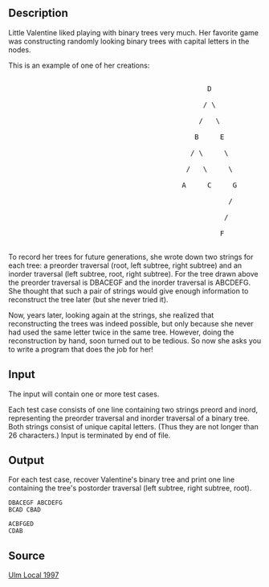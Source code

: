 <h2>Description</h2><p>Little Valentine liked playing with binary trees very much. Her favorite game was constructing randomly looking binary trees with capital letters in the nodes. 
</p>This is an example of one of her creations: 
<pre><br>                                               D
<br>                                              / \
<br>                                             /   \
<br>                                            B     E
<br>                                           / \     \
<br>                                          /   \     \
<br>                                         A     C     G
<br>                                                    /
<br>                                                   /
<br>                                                  F
<br></pre><p>
</p>To record her trees for future generations, she wrote down two strings for each tree: a preorder traversal (root, left subtree, right subtree) and an inorder traversal (left subtree, root, right subtree). For the tree drawn above the preorder traversal is DBACEGF and the inorder traversal is ABCDEFG. 
She thought that such a pair of strings would give enough information to reconstruct the tree later (but she never tried it). 

Now, years later, looking again at the strings, she realized that reconstructing the trees was indeed possible, but only because she never had used the same letter twice in the same tree. 
However, doing the reconstruction by hand, soon turned out to be tedious. 
So now she asks you to write a program that does the job for her! 

<h2>Input</h2><p>The input will contain one or more test cases. 
</p>Each test case consists of one line containing two strings preord and inord, representing the preorder traversal and inorder traversal of a binary tree. Both strings consist of unique capital letters. (Thus they are not longer than 26 characters.)
Input is terminated by end of file. 

<h2>Output</h2><p>For each test case, recover Valentine's binary tree and print one line containing the tree's postorder traversal (left subtree, right subtree, root). </p><pre><code class="language-input1">DBACEGF ABCDEFG
BCAD CBAD
</code></pre><pre><code class="language-output1">ACBFGED
CDAB
</code></pre><h2>Source</h2><a href="searchproblem?field=source&amp;key=Ulm+Local+1997">Ulm Local 1997</a>